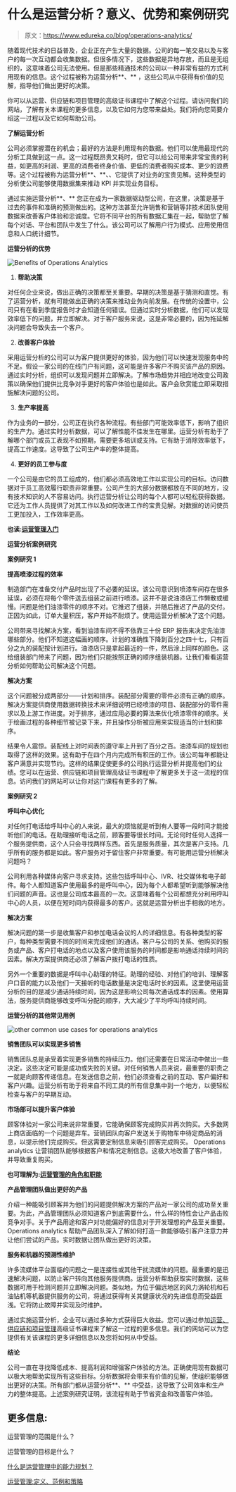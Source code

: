 # 什么是运营分析？意义、优势和案例研究

> 原文：<https://www.edureka.co/blog/operations-analytics/>

随着现代技术的日益普及，企业正在产生大量的数据。公司的每一笔交易以及与客户的每一次互动都会收集数据。但很多情况下，这些数据是异地存放，而且是无组织的，这意味着公司无法使用。但是那些精通技术的公司以一种非常有益的方式利用现有的信息。这个过程被称为运营分析**、** ，这些公司从中获得有价值的见解，指导他们做出更好的决策。

你可以从运营、供应链和项目管理的高级证书课程中了解这个过程。请访问我们的网站，了解有关本课程的更多信息，以及它如何为您带来益处。我们将向您简要介绍这一过程以及它如何帮助公司。

**了解运营分析**

公司必须掌握潜在的机会；最好的方法是利用现有的数据。他们可以使用最现代的分析工具做到这一点。这一过程既昂贵又耗时，但它可以给公司带来非常宝贵的利益，如更高的利润、更高的消费者终身价值、更低的消费者购买成本、更少的浪费等。这个过程被称为运营分析**、**、、它提供了对业务的宝贵见解。这种类型的分析使公司能够使用数据集来推动 KPI 并实现业务目标。

通过实施运营分析**、** 您正在成为一家数据驱动型公司，在这里，决策是基于过去的事件和准确的预测做出的。这种方法甚至允许销售和营销等非技术团队使用数据来改善客户体验和忠诚度。它将不同平台的所有数据汇集在一起，帮助您了解每个对话、平台和团队中发生了什么。该公司可以了解用户行为模式、应用使用信息和人口统计细节。

**运营分析的优势**

![Benefits of Operations Analytics](img/5cb80de2b6805b2f676a86e06e38b508.png)

1.  **帮助决策**

对任何企业来说，做出正确的决策都至关重要。早期的决策是基于猜测和直觉。有了运营分析，就有可能做出正确的决策来推动业务向前发展。在传统的设置中，公司只有在看到季度报告时才会知道任何错误。但通过实时分析数据，他们可以发现效率低下的问题，并立即解决。对于客户服务来说，这是非常必要的，因为拖延解决问题会导致失去一个客户。

2.  **改善客户体验**

采用运营分析的公司可以为客户提供更好的体验，因为他们可以快速发现服务中的不足。假设一家公司的在线门户有问题，这可能是许多客户不购买该产品的原因。通过实时分析，组织可以发现问题并立即解决。了解市场趋势并相应地改变公司政策以确保他们提供比竞争对手更好的客户体验也是如此。客户会欣赏能立即采取措施解决问题的公司。

3.  **生产率提高**

作为业务的一部分，公司正在执行各种流程。有些部门可能效率低下，影响了组织的生产力。通过实时分析数据，可以了解性能不佳发生在哪里。运营分析有助于了解哪个部门或员工表现不如预期，需要更多培训或支持。它有助于消除效率低下，提高工作速度。这导致了公司生产率的整体提高。

4.  **更好的员工参与度**

一个公司是由它的员工组成的，他们都必须高效地工作以实现公司的目标。访问数据对于员工高效履行职责非常重要。公司产生的大部分数据都放在不同的地方，没有技术知识的人不容易访问。执行运营分析让公司的每个人都可以轻松获得数据。它还为工作人员提供了对其工作以及如何改进工作的宝贵见解。对数据的访问使员工更加投入，工作效率更高。

**也读:[运营管理入门](https://www.edureka.co/blog/beginners-guide-to-operations-management/)**

**运营分析案例研究**

**案例研究 1**

**提高喷漆过程的效率**

制造部门在准备交付产品时出现了不必要的延误。该公司意识到喷漆车间存在很多延误，必须在将每个零件送去组装之前进行喷漆。这并不是说油漆店工作懒散或缓慢。问题是他们油漆零件的顺序不对。它推迟了组装，并随后推迟了产品的交付。正因为如此，订单大量积压，客户开始不耐烦了。使用运营分析解决了这个问题。

公司带来寻找解决方案，看到油漆车间不得不依靠三十份 ERP 报告来决定先油漆哪些部分。他们不知道这幅画的顺序。计划的准确性下降到百分之四十七，只有百分之九的装配按计划进行。油漆店只是拿起最近的一件，然后涂上同样的颜色。这给组装部门带来了问题，因为他们只能按照正确的顺序组装机器。让我们看看运营分析如何帮助公司解决这个问题。

**解决方案**

这个问题被分成两部分——计划和排序。装配部分需要的零件必须有正确的顺序。解决方案提供商使用数据转换技术来详细说明已经喷漆的项目、装配部分的零件需求以及上游工作进度。对于排序，通过应用必要的算法来优化喷漆零件的顺序。关于绘画过程的各种细节被记录下来，并且操作分析被应用来实现适当的计划和排序。

结果令人震惊。装配线上对时间表的遵守率上升到了百分之百。油漆车间的规划也取得了这样的效果。这有助于在四个月内完成所有积压的工作。该公司每年都能让客户满意并实现节约。这样的结果促使更多的公司执行运营分析并提高他们的业绩。您可以在运营、供应链和项目管理高级证书课程中了解更多关于这一流程的信息。访问我们的网站可以让你对这门课程有更多的了解。

**案例研究 2**

**呼叫中心优化**

对任何打电话给呼叫中心的人来说，最大的烦恼就是听到有人要等一段时间才能接听他们的电话。在助理接听电话之前，顾客要等很长时间。无论何时任何人选择一个服务提供商，这个人只会寻找两样东西。首先是服务质量，其次是客户支持。几乎所有的服务都是如此。客户服务对于留住客户非常重要。有可能用运营分析解决问题吗？

公司利用各种媒体向客户寻求支持。这些包括呼叫中心、IVR、社交媒体和电子邮件。每个人都知道客户使用最多的是呼叫中心，因为每个人都希望听到能够解决他们问题的声音。这也是公司成本最高的一次。这意味着每个公司都想充分利用呼叫中心的人员，以便在短时间内获得最多的客户。这就是运营分析出手相救的地方。

**解决方案**

解决问题的第一步是收集客户和参加电话会议的人的详细信息。有各种类型的客户，每种类型需要不同的时间来完成他们的通话。客户与公司的关系、他购买的服务或产品、客户打电话的地点以及客户使用该服务的时间都是影响通话持续时间的因素。解决方案提供商还必须了解客户拨打电话的性质。

另外一个重要的数据是呼叫中心助理的特征。助理的经验、对他们的培训、理解客户口音的能力以及他们一天接听的电话数量是决定电话时长的因素。这里使用运营分析的目的是减少通话持续时间，因为这是影响公司每次通话成本的因素。使用算法，服务提供商能够改变呼叫分配的顺序，大大减少了平均呼叫持续时间。

**运营分析的其他常见用例**

![other common use cases for operations analytics](img/a0bb6a5021f9d544f4d101e67f95fa24.png)

**销售团队可以实现更多销售**

销售团队总是承受着实现更多销售的持续压力。他们还需要在日常活动中做出一些决定。这些决定可能是成功或失败的关键。对任何销售人员来说，最重要的职责之一就是向顾客传递信息。在发送信息之前，他们必须查看之前的互动、客户偏好和客户兴趣。运营分析有助于将来自不同工具的所有信息集中到一个地方，以便轻松检查与客户的早期互动。

**市场部可以提升客户体验**

顾客体验对一家公司来说非常重要，它能确保顾客完成购买并再次购买。大多数网上商店面临的一个问题是弃车。营销团队向客户发送关于购物车中待定商品的消息，以提示他们完成购买。但这需要定制信息来吸引顾客完成购买。 Operations analytics 让营销团队能够根据客户和情况定制信息。这极大地改善了客户体验，并导致重复购买。

**也可理解为:[运营管理的角色和职能](https://www.edureka.co/blog/roles-and-functions-of-operations-management/)**

**产品管理团队做出更好的产品**

介绍一种能吸引顾客并为他们的问题提供解决方案的产品对一家公司的成功至关重要。为此，产品管理团队必须知道客户到底需要什么，什么样的特性会让产品击败竞争对手。关于产品用途和客户对功能偏好的信息对于开发理想的产品至关重要。 Operations analytics 帮助产品团队深入了解如何打造一款能够吸引客户注意力并让他们尝试的产品。实时数据让团队做出更好的决策。

**服务和机器的预测性维护**

许多流媒体平台面临的问题之一是连接性或其他干扰流媒体的问题。最重要的是迅速解决问题，以防止客户转向其他服务提供商。运营分析帮助获取实时数据，这些数据可用于检测问题并立即解决问题。类似地，为位于偏远地区的风力涡轮机和石油钻机等机器提供服务的公司，将通过获得有关其健康状况的先进信息而受益匪浅。它将防止故障并实现及时维护。

通过实施运营分析，企业可以通过多种方式获得巨大收益。您可以通过参加[运营、供应链和项目管理](https://www.edureka.co/highered/advanced-program-in-operations-supply-chain-project-management-iitg)高级证书课程来了解这一过程的更多信息。我们的网站可以为您提供有关该课程的更多详细信息以及您将如何从中受益。

**结论**

公司一直在寻找降低成本、提高利润和增强客户体验的方法。正确使用现有数据可以极大地帮助实现所有这些目标。分析数据将会带来有价值的见解，使组织能够做出更好的决策。所有部门都从运营分析**、** 中受益，这导致了公司效率和生产力的整体提高。上述案例研究证明，该流程有助于节省资金和改善客户体验。

## **更多信息:**

运营管理的范围是什么？

运营管理的目标是什么？

[什么是运营管理中的能力规划？](https://www.edureka.co/blog/what-is-capacity-planning-in-operations-management/)

[运营管理:定义、范例和策略](https://www.edureka.co/blog/operations-management-definition)